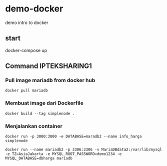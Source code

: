 # demo-docker
demo intro to docker

## start
docker-compose up


## Command IPTEKSHARING1

### Pull image mariadb from docker hub
```docker pull mariadb```

### Membuat image dari Dockerfile
```docker build --tag simplenode . ```

### Menjalankan container
```docker run -p 3000:3000 -e DATABASE=maradb2 --name info_harga simplenode```

```docker run --name mariadb2 -p 3306:3306 -v MariaDBdata2:/var/lib/mysql -e TZ=AsiaJakarta -e MYSQL_ROOT_PASSWORD=demo1234 -e MYSQL_DATABASE=dbharga mariadb```
